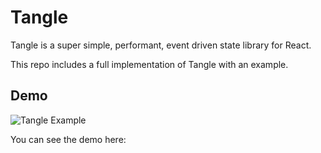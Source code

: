 # Tangle

Tangle is a super simple, performant, event driven state library for React.

This repo includes a full implementation of Tangle with an example.

## Demo

![Tangle Example](https://cdn.lu.ma/blog/tangle.gif)

You can see the demo here: 
